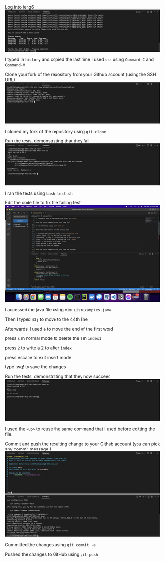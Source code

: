 Log into ieng6
![Image](sshieng6.png)

I typed in `history` and copied the last time I used `ssh` using `Command-C` and `Command-V`

Clone your fork of the repository from your Github account (using the SSH URL)
![Image](gitclone.png)

I cloned my fork of the repository using `git clone`

Run the tests, demonstrating that they fail
![Image](bash1.png)

I ran the tests using `bash test.sh`

Edit the code file to fix the failing test
![Image](vim.png)

I accessed the java file using `vim ListExamples.java`

Then I typed `43j` to move to the 44th line

Afterwards, I used `e` to move the end of the first word

press `s` in normal mode to delete the 1 in `index1`

press `2` to write a 2 to after `index`

press escape to exit insert mode

type :wq! to save the changes

Run the tests, demonstrating that they now succeed
![Image](bash2.png)

I used the `<up>` to reuse the same command that I used before editting the file.

Commit and push the resulting change to your Github account (you can pick any commit message!)
![Image](gitcommit.png)
![Image](gitpush.png)

Committed the changes using `git commit -a`

Pushed the changes to GitHub using `git push`